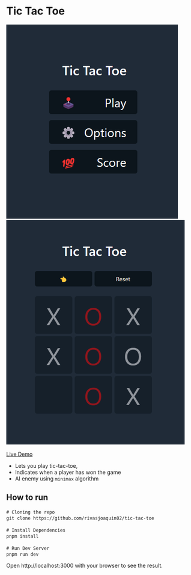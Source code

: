 # Tic Tac Toe

![Main](screenshots/main.png)
![Game](screenshots/game.png)

[Live Demo](https://tic-tac-toe-ai-nine.vercel.app/)

-   Lets you play tic-tac-toe,
-   Indicates when a player has won the game
-   AI enemy using `minimax` algorithm

## How to run

```shell
# Cloning the repo
git clone https://github.com/rivasjoaquin02/tic-tac-toe

# Install Dependencies
pnpm install

# Run Dev Server
pnpm run dev
```

Open http://localhost:3000 with your browser to see the result.
